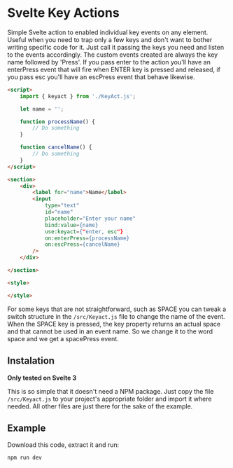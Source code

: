 # Svelte Key Actions


Simple Svelte action to enabled individual key events on any element. Useful when you need to trap only a few keys and don't want to bother writing specific code for it. Just call it passing the keys you need and listen to the events accordingly. The custom events created are always the key name followed by 'Press'. If you pass enter to the action you'll have an enterPress event that will fire when ENTER key is pressed and released, if you pass esc you'll have an escPress event that behave likewise.

```html
<script>
    import { keyact } from './KeyAct.js';

    let name = '';

    function processName() {
        // Do something
    }

    function cancelName() {
        // Do something
    }
</script>

<section>
    <div>
        <label for="name">Name</label>
        <input 
            type="text" 
            id="name" 
            placeholder="Enter your name" 
            bind:value={name} 
            use:keyact={"enter, esc"} 
            on:enterPress={processName} 
            on:escPress={cancelName} 
        />    
    </div>

</section>

<style>

</style>
```
For some keys that are not straightforward, such as SPACE you can tweak a switch structure in the ``/src/Keyact.js`` file to change the name of the event. When the SPACE key is pressed, the key property returns an actual space and that cannot be used in an event name. So we change it to the word space and we get a spacePress event.

## Instalation

**Only tested on Svelte 3**

This is so simple that it doesn't need a NPM package. Just copy the file ``/src/Keyact.js`` to your project's appropriate folder and import it where needed. All other files are just there for the sake of the example.


## Example

Download this code, extract it and run:

```
npm run dev
```